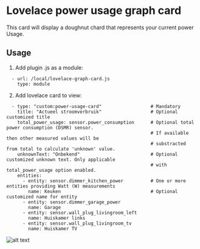 # Lovelace power usage graph card

This card will display a doughnut chard that represents your current power Usage. 

## Usage
1. Add plugin .js as a module:
```
  - url: /local/lovelace-graph-card.js
    type: module
```
2. Add lovelace card to view:
```
  - type: "custom:power-usage-card"                  # Mandatory
    title: "Actueel stroomverbruik"                  # Optional customized title
    total_power_usage: sensor.power_consumption      # Optional total power consumption (DSMR) sensor.
                                                     # If available then other measured values will be 
                                                     # substracted from total to calculate 'unknown' value.
    unknownText: "Onbekend"                          # Optional customized unknown text. Only applicable
                                                     # with total_power_usage option enabled.
    entities:
      - entity: sensor.dimmer_kitchen_power          # One or more entities providing Watt (W) measurements
        name: Keuken                                 # Optional customized name for entity
      - entity: sensor.dimmer_garage_power
        name: Garage
      - entity: sensor.wall_plug_livingroom_left
        name: Huiskamer links
      - entity: sensor.wall_plug_livingroom_tv
        name: Huiskamer TV
 ```



![alt text](https://raw.githubusercontent.com/cheelio/power-usage-card/master/power-usage-card.png)
